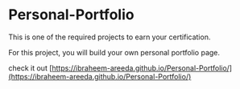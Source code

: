 # Personal-Portfolio


This is one of the required projects to earn your certification.

For this project, you will build your own personal portfolio page.

check it out 
[https://ibraheem-areeda.github.io/Personal-Portfolio/](https://ibraheem-areeda.github.io/Personal-Portfolio/)
